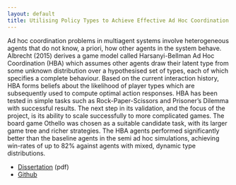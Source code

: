 ```yaml
---
layout: default
title: Utilising Policy Types to Achieve Effective Ad Hoc Coordination in the Game Othello
---
```


Ad hoc coordination problems in multiagent systems involve heterogeneous agents that do not know, a priori, how other agents in the system behave. Albrecht (2015) derives a game model called Harsanyi-Bellman Ad Hoc Coordination (HBA) which assumes other agents draw their latent type from some unknown distribution over a hypothesised set of types, each of which specifies a complete behaviour. Based on the current interaction history, HBA forms beliefs about the likelihood of player types which are subsequently used to compute optimal action responses. HBA has been tested in simple tasks such as Rock-Paper-Scissors and Prisoner’s Dilemma with successful results. The next step in its validation, and the focus of the project, is its ability to scale successfully to more complicated games. The board game Othello was chosen as a suitable candidate task, with its larger game tree and richer strategies. The HBA agents performed significantly better than the baseline agents in the semi ad hoc simulations, achieving win-rates of up to 82% against agents with mixed, dynamic type distributions. 

* [Dissertation](assets/adhoc_coord.pdf) (pdf)
* [Github](https://github.com/Stevinson/HBAdissertation)

